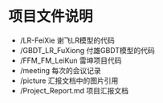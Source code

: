 # 项目文件说明
- /LR-FeiXie 谢飞LR模型的代码
- /GBDT_LR_FuXiong 付雄GBDT模型的代码
- /FFM_FM_LeiKun 雷坤项目代码
- /meeting 每次的会议记录
- /picture 汇报文档中的图片引用
- /Project_Report.md 项目汇报文档